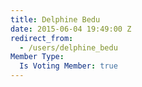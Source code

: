 ```yaml
---
title: Delphine Bedu
date: 2015-06-04 19:49:00 Z
redirect_from:
  - /users/delphine_bedu
Member Type:
  Is Voting Member: true
---
```


